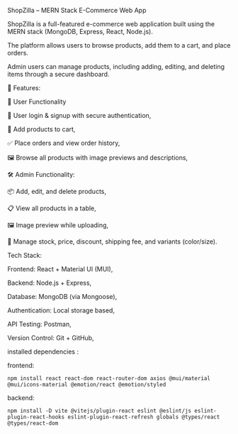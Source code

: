ShopZilla – MERN Stack E-Commerce Web App

ShopZilla is a full-featured e-commerce web application built using the MERN stack (MongoDB, Express, React, Node.js).

The platform allows users to browse products, add them to a cart, and place orders. 

Admin users can manage products, including adding, editing, and deleting items through a secure dashboard.

🌟 Features:

  👤 User Functionality

  🔐 User login & signup with secure authentication,

  🛒 Add products to cart,

  ✅ Place orders and view order history,

  🖼️ Browse all products with image previews and descriptions,

🛠️ Admin Functionality:

  📦 Add, edit, and delete products,

  📋 View all products in a table,

  🖼️ Image preview while uploading,

  🧮 Manage stock, price, discount, shipping fee, and variants (color/size).

Tech Stack:

  Frontend: React + Material UI (MUI),

  Backend: Node.js + Express,

  Database: MongoDB (via Mongoose),

  Authentication: Local storage based,

  API Testing: Postman,

  Version Control: Git + GitHub,

installed dependencies :

  frontend:

    npm install react react-dom react-router-dom axios @mui/material @mui/icons-material @emotion/react @emotion/styled

  backend:

    npm install -D vite @vitejs/plugin-react eslint @eslint/js eslint-plugin-react-hooks eslint-plugin-react-refresh globals @types/react @types/react-dom

